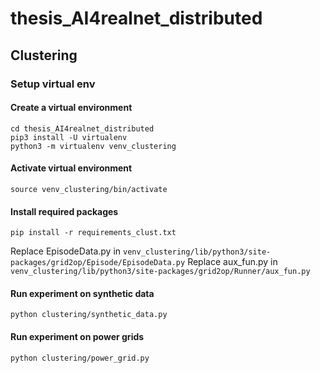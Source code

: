 # thesis_AI4realnet_distributed

## Clustering

### Setup virtual env
#### Create a virtual environment
```commandline
cd thesis_AI4realnet_distributed
pip3 install -U virtualenv
python3 -m virtualenv venv_clustering
```
#### Activate virtual environment
```commandline
source venv_clustering/bin/activate
```
#### Install required packages
```commandline
pip install -r requirements_clust.txt
```
Replace EpisodeData.py in `venv_clustering/lib/python3/site-packages/grid2op/Episode/EpisodeData.py`
Replace aux_fun.py in `venv_clustering/lib/python3/site-packages/grid2op/Runner/aux_fun.py`

#### Run experiment on synthetic data
```commandline
python clustering/synthetic_data.py
```
#### Run experiment on power grids
```commandline
python clustering/power_grid.py
```

